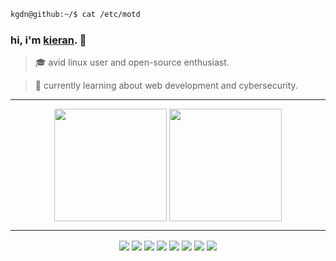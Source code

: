 ```bash
kgdn@github:~/$ cat /etc/motd
```

### hi, i'm [kieran](https://kgdn.xyz). 👋

> 🎓️ avid linux user and open-source enthusiast.

> 🌱️ currently learning about web development and cybersecurity.

<hr>

<div align="center">
  <img height=180 align="center" src="https://github-readme-stats.vercel.app/api?username=kgdn&rank_icon=github&show_icons=true&theme=dark" />
  <img height=180 align="center" src="https://github-readme-stats.vercel.app/api/top-langs/?username=kgdn&layout=compact&hide=html,css&theme=dark" />
</a>
</div>

<hr>

<div align="center">
  <img align="center" src="https://img.shields.io/badge/Linux-FCC624?style=for-the-badge&logo=linux&logoColor=black" />
  <img align="center" src="https://img.shields.io/badge/Fedora-51A2DA?style=for-the-badge&logo=fedora&logoColor=white" />
  <img align="center" src="https://img.shields.io/badge/Debian-A81D33?style=for-the-badge&logo=debian&logoColor=white" />
  <img align="center" src="https://img.shields.io/badge/Bash-000000?style=for-the-badge&logo=gnu-bash&logoColor=white" />
  <img align="center" src="https://img.shields.io/badge/Python-3776AB?style=for-the-badge&logo=python&logoColor=white" />
  <img align="center" src="https://img.shields.io/badge/JavaScript-323330?style=for-the-badge&logo=javascript&logoColor=F7DF1E" />
  <img align="center" src="https://img.shields.io/badge/Flask-44aec1?style=for-the-badge&logo=flask&logoColor=white" />
  <img align="center" src="https://img.shields.io/badge/React-20232A?style=for-the-badge&logo=react&logoColor=61DAFB" />
</div>
